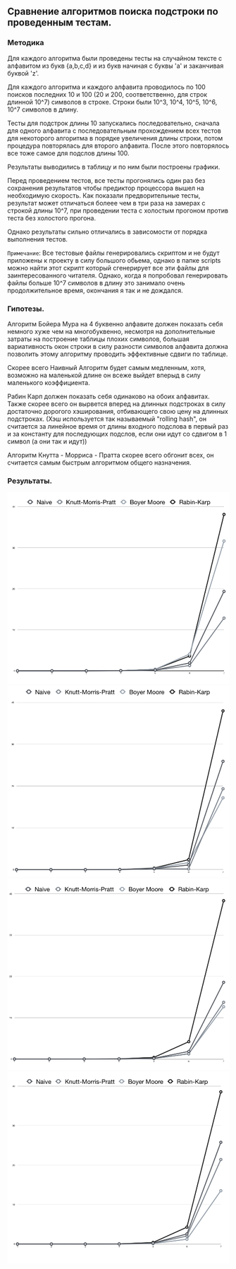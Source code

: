 ## Сравнение алгоритмов поиска подстроки по проведенным тестам.

### Методика

Для каждого алгоритма были проведены тесты на случайном тексте с алфавитом из
букв {a,b,c,d} и из букв начиная с буквы 'a' и заканчивая буквой 'z'.

Для каждого алгоритма и каждого алфавита проводилось по 100 поисков последних 10 и 100
(20 и 200, соответственно, для строк длинной 10^7) символов в строке. Строки были 10^3, 10^4, 10^5, 10^6, 10^7
символов в длину.

Тесты для подстрок длины 10 запускались последовательно, сначала для одного алфавита с последовательным
прохождением всех тестов для некоторого алгоритма в порядке увеличения длины строки, потом процедура
повторялась для второго алфавита. После этого повторялось все тоже самое для подслов длины 100.

Результаты выводились в таблицу и по ним были построены графики.

Перед проведением тестов, все тесты прогонялись один раз без сохранения результатов
чтобы предиктор процессора вышел на необходимую скорость. Как показали предворительные тесты,
результат может отличаться болеее чем в три раза на замерах с строкой длины 10^7, при
проведении теста с холостым прогоном против теста без холостого прогона.

Однако результаты сильно отличались в зависомости от порядка выполнения тестов.

`Примечание`:
Все тестовые файлы генерировались скриптом и не будут приложены к проекту в силу большого обьема, однако в папке scripts можно найти этот скрипт который сгенерирует все эти файлы для заинтересованного читателя. Однако, когда я попробовал генерировать файлы больше 10^7 символов в длину это занимало очень продолжительное время, окончания я так и не дождался.

### Гипотезы.

Алгоритм Бойера Мура на 4 буквенно алфавите должен показать себя немного хуже чем на многобуквенно, несмотря на дополнительные затраты на построение таблицы плохих символов, большая вариативность окон строки в силу разности символов алфавита должна позволить этому алгоритму проводить эффективные сдвиги по таблице.

Скорее всего Наивный Алгоритм будет самым медленным, хотя, возможно на маленькой длине он всеже выйдет вперыд в силу маленького коэффициента.

Рабин Карп должен показать себя одинаково на обоих алфавитах. Также скорее всего он вырвется вперед на длинных подстроках в силу достаточно дорогого хэширования, отбивающего свою цену на длинных подстроках. (Хэш используется так называемый "rolling hash", он считается за линейное время от длины входного подслова в первый раз и за константу для последующих подслов, если они идут со сдвигом в 1 символ (а они так и идут))

Алгоритм Кнутта - Морриса - Пратта скорее всего обгонит всех, он считается самым быстрым алгоритмом общего назначения.

### Результаты.

![10-30](/img/needle10letters30.png)
![10-4](/img/needle10letters4.png)
![100-30](/img/needle100letters30.png)
![100-4](/img/needle100letters4.png)
